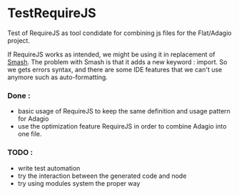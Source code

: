 TestRequireJS
=============

Test of RequireJS as tool condidate for combining js files for the Flat/Adagio project. 

If RequireJS works as intended, we might be using it in replacement of [Smash](https://github.com/mbostock/smash). 
The problem with Smash is that it adds a new keyword : import. So we gets errors 
syntax, and there are some IDE features that we can't use anymore such as auto-formatting. 

### Done : 
 * basic usage of RequireJS to keep the same definition and usage pattern for Adagio
 * use the optimization feature RequireJS in order to combine Adagio into one file. 

### TODO : 
 * write test automation
 * try the interaction between the generated code and node
 * try using modules system the proper way

